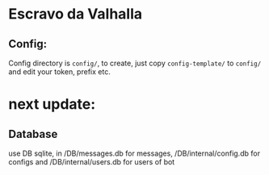 # Escravo da Valhalla

## Config:

Config directory is `config/`, to create, just copy `config-template/` to `config/` and edit your token, prefix etc.

# next update:

## Database

use DB sqlite, in /DB/messages.db for messages, /DB/internal/config.db for configs and /DB/internal/users.db for users of bot
